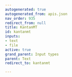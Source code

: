 ```yaml
---
autogenerated: true
autogenerated_from: apis.json
nav_order: 935
redirect_from: null
title: KantanMT
id: kantanmt
inputs:
- text
- file
active: true
grand_parent: Input types
parent: Text
redirect_to: kantanmt

---
```


